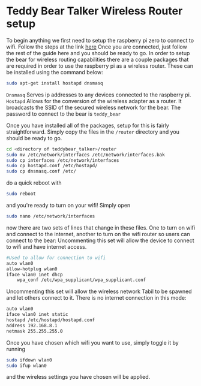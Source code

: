 # Teddy Bear Talker Wireless Router setup
To begin anything we first need to setup the raspberry pi zero to connect to wifi. Follow the steps at the link [here](https://www.raspberrypi.org/documentation/configuration/wireless/wireless-cli.md)
Once you are connected, just follow the rest of the guide here and you should be ready to go.
In order to setup the bear for wireless routing capabilities there are a couple packages that are required in order to use the raspberry pi as a wireless router. These can be installed using the command below:
```sh
sudo apt-get install hostapd dnsmasq
```
`Dnsmasq` Serves ip addresses to any devices connected to the raspberry pi.
`Hostapd` Allows for the conversion of the wireless adapter as a router. It broadcasts the SSID of the secured wireless network for the bear. The password to connect to the bear is `teddy_bear`

Once you have installed all of the packages, setup for this is fairly straightforward. Simply copy the files in the `/router` directory and you should be ready to go.
```sh
cd <directory of teddybear_talker>/router
sudo mv /etc/network/interfaces /etc/network/interfaces.bak
sudo cp interfaces /etc/network/interfaces
sudo cp hostapd.conf /etc/hostapd/
sudo cp dnsmasq.conf /etc/
```
do a quick reboot with
```sh
sudo reboot
```
and you're ready to turn on your wifi! Simply open
```sh
sudo nano /etc/network/interfaces
```
now there are two sets of lines that change in these files. One to turn on wifi and connect to the internet, another to turn on the wifi router so users can connect to the bear:
Uncommenting this set will allow the device to connect to wifi and have internet access.
```sh
#Used to allow for connection to wifi
auto wlan0
allow-hotplug wlan0
iface wlan0 inet dhcp
    wpa_conf /etc/wpa_supplicant/wpa_supplicant.conf
```

Uncommenting this set will allow the wireless network Tabil to be spawned and let others connect to it. There is no internet connection in this mode:
```sh
auto wlan0
iface wlan0 inet static
hostapd /etc/hostapd/hostapd.conf
address 192.168.8.1
netmask 255.255.255.0
```

Once you have chosen which wifi you want to use, simply toggle it by running
```sh
sudo ifdown wlan0
sudo ifup wlan0
```
and the wireless settings you have chosen will be applied.


